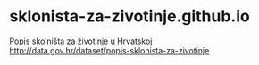 # sklonista-za-zivotinje.github.io
Popis skolništa za životinje u Hrvatskoj
<br>http://data.gov.hr/dataset/popis-sklonista-za-zivotinje
